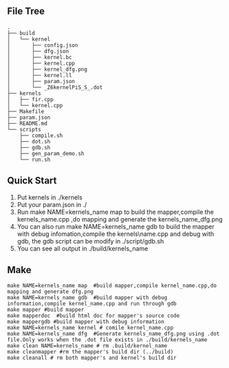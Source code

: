 ## File Tree
```
.
├── build
│   └── kernel
│       ├── config.json
│       ├── dfg.json
│       ├── kernel.bc
│       ├── kernel.cpp
│       ├── kernel_dfg.png
│       ├── kernel.ll
│       ├── param.json
│       └── _Z6kernelPiS_S_.dot
├── kernels
│   ├── fir.cpp
│   └── kernel.cpp
├── Makefile
├── param.json
├── README.md
└── scripts
    ├── compile.sh
    ├── dot.sh
    ├── gdb.sh
    ├── gen_param_demo.sh
    └── run.sh
```

## Quick Start
1. Put kernels in ./kernels  
2. Put your param.json in ./ 
3. Run make NAME=kernels\_name map to build the mapper,compile the kernels\_name.cpp ,do mapping and generate the kernels\_name\_dfg.png
4. You can also run make NAME=kernels\_name gdb to build the mapper with debug infomation,compile the kernels\name.cpp and debug with gdb, the gdb script can be modify in ./script/gdb.sh
5. You can see all output in ./build/kernels\_name

## Make
```
make NAME=kernels_name map	#build mapper,compile kernel_name.cpp,do mapping and generate dfg.png
make NAME=kernels_name gdb	#build mapper with debug information,compile kernel_name.cpp and run through gdb
make mapper	#build mapper
make mapperdoc	#build html doc for mapper's source code
make mappergdb #build mapper with debug information
make NAME=kernels_name kernel # comile kernel_name.cpp
make NAME=kernels_name dfg	#Generate kernels_name_dfg.png using .dot file.Only works when the .dot file exists in ./build/kernels_name
make clean NAME=kernels_name # rm .build/kernel_name
make cleanmapper #rm the mapper's build dir (../build)
make cleanall # rm both mapper's and kernel's build dir 
```
